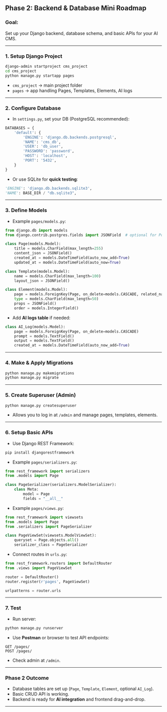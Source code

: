 
## **Phase 2: Backend & Database Mini Roadmap**

### **Goal:**

Set up your Django backend, database schema, and basic APIs for your AI CMS.

---

### **1. Setup Django Project**

```bash
django-admin startproject cms_project
cd cms_project
python manage.py startapp pages
```

* `cms_project` → main project folder
* `pages` → app handling Pages, Templates, Elements, AI logs

---

### **2. Configure Database**

* In `settings.py`, set your DB (PostgreSQL recommended):

```python
DATABASES = {
    'default': {
        'ENGINE': 'django.db.backends.postgresql',
        'NAME': 'cms_db',
        'USER': 'db_user',
        'PASSWORD': 'password',
        'HOST': 'localhost',
        'PORT': '5432',
    }
}
```

* Or use SQLite for **quick testing**:

```python
'ENGINE': 'django.db.backends.sqlite3',
'NAME': BASE_DIR / "db.sqlite3",
```

---

### **3. Define Models**

* Example `pages/models.py`:

```python
from django.db import models
from django.contrib.postgres.fields import JSONField  # optional for PostgreSQL

class Page(models.Model):
    title = models.CharField(max_length=255)
    content_json = JSONField()
    created_at = models.DateTimeField(auto_now_add=True)
    updated_at = models.DateTimeField(auto_now=True)

class Template(models.Model):
    name = models.CharField(max_length=100)
    layout_json = JSONField()

class Element(models.Model):
    page = models.ForeignKey(Page, on_delete=models.CASCADE, related_name="elements")
    type = models.CharField(max_length=50)
    props = JSONField()
    order = models.IntegerField()
```

* Add **AI logs table** if needed:

```python
class AI_Log(models.Model):
    page = models.ForeignKey(Page, on_delete=models.CASCADE)
    prompt = models.TextField()
    output = models.TextField()
    created_at = models.DateTimeField(auto_now_add=True)
```

---

### **4. Make & Apply Migrations**

```bash
python manage.py makemigrations
python manage.py migrate
```

---

### **5. Create Superuser (Admin)**

```bash
python manage.py createsuperuser
```

* Allows you to log in at `/admin` and manage pages, templates, elements.

---

### **6. Setup Basic APIs**

* Use Django REST Framework:

```bash
pip install djangorestframework
```

* Example `pages/serializers.py`:

```python
from rest_framework import serializers
from .models import Page

class PageSerializer(serializers.ModelSerializer):
    class Meta:
        model = Page
        fields = "__all__"
```

* Example `pages/views.py`:

```python
from rest_framework import viewsets
from .models import Page
from .serializers import PageSerializer

class PageViewSet(viewsets.ModelViewSet):
    queryset = Page.objects.all()
    serializer_class = PageSerializer
```

* Connect routes in `urls.py`:

```python
from rest_framework.routers import DefaultRouter
from .views import PageViewSet

router = DefaultRouter()
router.register(r'pages', PageViewSet)

urlpatterns = router.urls
```

---

### **7. Test**

* Run server:

```bash
python manage.py runserver
```

* Use **Postman** or browser to test API endpoints:

```
GET /pages/
POST /pages/
```

* Check admin at `/admin`.

---

### **Phase 2 Outcome**

* Database tables are set up (`Page`, `Template`, `Element`, optional `AI_Log`).
* Basic CRUD API is working.
* Backend is ready for **AI integration** and frontend drag-and-drop.

---
